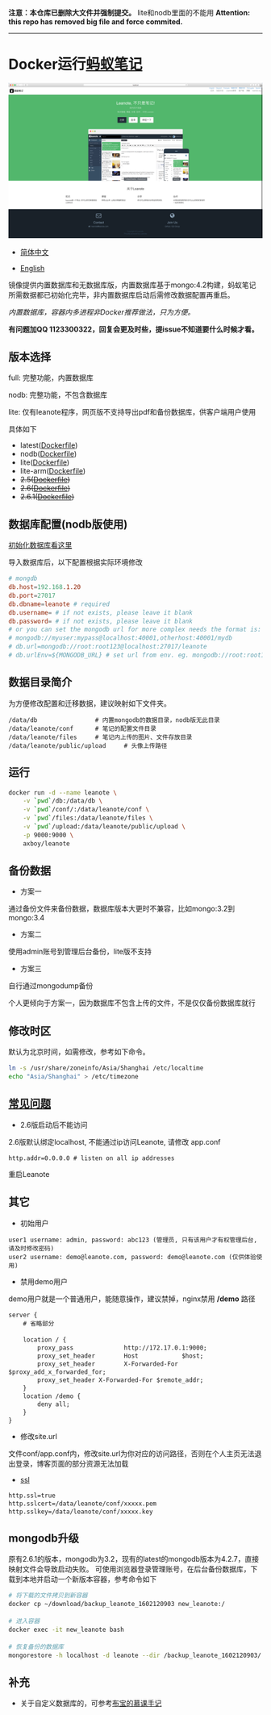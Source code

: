 **注意：本仓库已删除大文件并强制提交。**
lite和nodb里面的不能用
**Attention: this repo has removed big file and force commited.**

---

# Docker运行[蚂蚁笔记](https://leanote.com/ '官网')

![Screen shot](./leanote-cn.png)

- [简体中文](./README.md)

- [English](./README-EN.md)

镜像提供内置数据库和无数据库版，内置数据库基于mongo:4.2构建，蚂蚁笔记所需数据都已初始化完毕，非内置数据库启动后需修改数据配置再重启。

_内置数据库，容器内多进程非Docker推荐做法，只为方便。_

**有问题加QQ 1123300322，回复会更及时些，提issue不知道要什么时候才看。**

## 版本选择

full: 完整功能，内置数据库

nodb: 完整功能，不包含数据库

lite: 仅有leanote程序，网页版不支持导出pdf和备份数据库，供客户端用户使用

具体如下

- latest([Dockerfile](https://github.com/axboy/docker-leanote/blob/master/Dockerfile))
- nodb([Dockerfile](https://github.com/axboy/leanote/blob/master/nodb/Dockerfile))
- lite([Dockerfile](https://github.com/axboy/leanote/blob/master/lite/Dockerfile))
- lite-arm([Dockerfile](https://github.com/axboy/leanote/blob/master/lite/Dockerfile-arm))
- ~~2.5([Dockerfile](https://github.com/axboy/leanote/blob/2.5/Dockerfile))~~
- ~~2.6([Dockerfile](https://github.com/axboy/leanote/blob/2.6/Dockerfile))~~
- ~~2.6.1([Dockerfile](https://github.com/axboy/leanote/blob/2.6.1/Dockerfile))~~

## 数据库配置(nodb版使用)

[初始化数据库看这里](https://github.com/leanote/leanote/wiki/Leanote-二进制版详细安装教程----Mac-and-Linux#3-导入初始数据)

导入数据库后，以下配置根据实际环境修改

```conf
# mongdb
db.host=192.168.1.20
db.port=27017
db.dbname=leanote # required
db.username= # if not exists, please leave it blank
db.password= # if not exists, please leave it blank
# or you can set the mongodb url for more complex needs the format is:
# mongodb://myuser:mypass@localhost:40001,otherhost:40001/mydb
# db.url=mongodb://root:root123@localhost:27017/leanote
# db.urlEnv=${MONGODB_URL} # set url from env. eg. mongodb://root:root123@localhost:27017/leanote
```

## 数据目录简介

为方便修改配置和迁移数据，建议映射如下文件夹。

```
/data/db                # 内置mongodb的数据目录，nodb版无此目录
/data/leanote/conf      # 笔记的配置文件目录
/data/leanote/files     # 笔记内上传的图片、文件存放目录
/data/leanote/public/upload     # 头像上传路径
```

## 运行

```sh
docker run -d --name leanote \
    -v `pwd`/db:/data/db \
    -v `pwd`/conf/:/data/leanote/conf \
    -v `pwd`/files:/data/leanote/files \
    -v `pwd`/upload:/data/leanote/public/upload \
    -p 9000:9000 \
    axboy/leanote
```

## 备份数据

- 方案一

通过备份文件来备份数据，数据库版本大更时不兼容，比如mongo:3.2到mongo:3.4

- 方案二

使用admin账号到管理后台备份，lite版不支持

- 方案三

自行通过mongodump备份

个人更倾向于方案一，因为数据库不包含上传的文件，不是仅仅备份数据库就行

## 修改时区

默认为北京时间，如需修改，参考如下命令。

```sh
ln -s /usr/share/zoneinfo/Asia/Shanghai /etc/localtime
echo "Asia/Shanghai" > /etc/timezone
```

## [常见问题](https://github.com/leanote/leanote/wiki/QA)

- 2.6版启动后不能访问

2.6版默认绑定localhost, 不能通过ip访问Leanote,
请修改 app.conf

```
http.addr=0.0.0.0 # listen on all ip addresses
```

重启Leanote

## 其它

- 初始用户

```
user1 username: admin, password: abc123 (管理员, 只有该用户才有权管理后台, 请及时修改密码)
user2 username: demo@leanote.com, password: demo@leanote.com (仅供体验使用)
```

- 禁用demo用户

demo用户就是一个普通用户，能随意操作，建议禁掉，nginx禁用 **/demo** 路径

```
server { 
    # 省略部分

    location / {
        proxy_pass              http://172.17.0.1:9000;
        proxy_set_header        Host            $host;
        proxy_set_header        X-Forwarded-For $proxy_add_x_forwarded_for;
        proxy_set_header X-Forwarded-For $remote_addr;
    }
    location /demo {
        deny all;
    }
}

```

- 修改site.url

文件conf/app.conf内，修改site.url为你对应的访问路径，否则在个人主页无法退出登录，博客页面的部分资源无法加载

- [ssl](https://github.com/axboy/docker-leanote/issues/5)

```
http.ssl=true
http.sslcert=/data/leanote/conf/xxxxx.pem
http.sslkey=/data/leanote/conf/xxxxx.key
```

## mongodb升级

原有2.6.1的版本，mongodb为3.2，现有的latest的mongodb版本为4.2.7，直接映射文件会导致启动失败。
可使用浏览器登录管理账号，在后台备份数据库，下载到本地并启动一个新版本容器，参考命令如下

```sh
# 将下载的文件拷贝到新容器
docker cp ~/download/backup_leanote_1602120903 new_leanote:/

# 进入容器
docker exec -it new_leanote bash

# 恢复备份的数据库
mongorestore -h localhost -d leanote --dir /backup_leanote_1602120903/  --drop
```

## 补充

- 关于自定义数据库的，可参考[布宝的慕课手记](https://www.imooc.com/article/49225)
